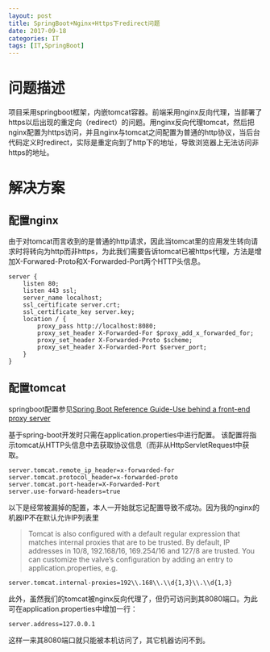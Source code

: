 ```yaml
---
layout: post
title: SpringBoot+Nginx+Https下redirect问题
date: 2017-09-18
categories: IT
tags: [IT,SpringBoot]
---
```

# 问题描述
项目采用springboot框架，内嵌tomcat容器。前端采用nginx反向代理，当部署了https以后出现的重定向（redirect）的问题。用nginx反向代理tomcat，然后把nginx配置为https访问，并且nginx与tomcat之间配置为普通的http协议，当后台代码定义时redirect，实际是重定向到了http下的地址，导致浏览器上无法访问非https的地址。
# 解决方案
## 配置nginx
由于对tomcat而言收到的是普通的http请求，因此当tomcat里的应用发生转向请求时将转向为http而非https，为此我们需要告诉tomcat已被https代理，方法是增加X-Forwared-Proto和X-Forwarded-Port两个HTTP头信息。
```
server {
    listen 80;
    listen 443 ssl;
    server_name localhost;
    ssl_certificate server.crt;
    ssl_certificate_key server.key;
    location / {
        proxy_pass http://localhost:8080;
        proxy_set_header X-Forwarded-For $proxy_add_x_forwarded_for;
        proxy_set_header X-Forwarded-Proto $scheme;
        proxy_set_header X-Forwarded-Port $server_port;
    }
}
```
## 配置tomcat
springboot配置参见[Spring Boot Reference Guide-Use behind a front-end proxy server ](https://docs.spring.io/spring-boot/docs/2.0.0.M3/reference/htmlsingle/#howto-use-tomcat-behind-a-proxy-server)

基于spring-boot开发时只需在application.properties中进行配置。
该配置将指示tomcat从HTTP头信息中去获取协议信息（而非从HttpServletRequest中获取。
```
server.tomcat.remote_ip_header=x-forwarded-for
server.tomcat.protocol_header=x-forwarded-proto
server.tomcat.port-header=X-Forwarded-Port
server.use-forward-headers=true
```
以下是经常被漏掉的配置，本人一开始就忘记配置导致不成功。因为我的nginx的机器IP不在默认允许IP列表里
>Tomcat is also configured with a default regular expression that matches internal proxies that are to be trusted. By default, IP addresses in 10/8, 192.168/16, 169.254/16 and 127/8 are trusted. You can customize the valve’s configuration by adding an entry to application.properties, e.g.
```
server.tomcat.internal-proxies=192\\.168\\.\\d{1,3}\\.\\d{1,3}
```
此外，虽然我们的tomcat被nginx反向代理了，但仍可访问到其8080端口。为此可在application.properties中增加一行：
```
server.address=127.0.0.1
```
这样一来其8080端口就只能被本机访问了，其它机器访问不到。
